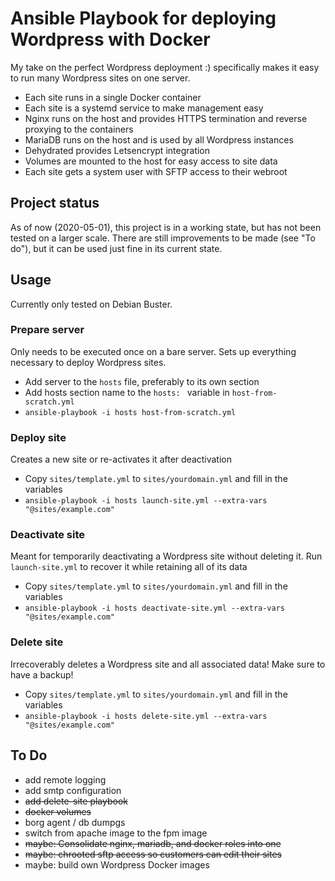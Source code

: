 # Ansible Playbook for deploying Wordpress with Docker
My take on the perfect Wordpress deployment :) specifically makes it easy to run many Wordpress sites on one server.

- Each site runs in a single Docker container
- Each site is a systemd service to make management easy
- Nginx runs on the host and provides HTTPS termination and reverse proxying to the containers
- MariaDB runs on the host and is used by all Wordpress instances
- Dehydrated provides Letsencrypt integration
- Volumes are mounted to the host for easy access to site data
- Each site gets a system user with SFTP access to their webroot

## Project status
As of now (2020-05-01), this project is in a working state, but has not been tested on a larger scale. There are still improvements to be made (see "To do"), but it can be used just fine in its current state.

## Usage
Currently only tested on Debian Buster.

### Prepare server
Only needs to be executed once on a bare server. Sets up everything necessary to deploy Wordpress sites.
- Add server to the `hosts` file, preferably to its own section
- Add hosts section name to the `hosts: ` variable in `host-from-scratch.yml`
- `ansible-playbook -i hosts host-from-scratch.yml`

### Deploy site
Creates a new site or re-activates it after deactivation
- Copy `sites/template.yml` to `sites/yourdomain.yml` and fill in the variables
- `ansible-playbook -i hosts launch-site.yml --extra-vars "@sites/example.com"`

### Deactivate site
Meant for temporarily deactivating a Wordpress site without deleting it. Run `launch-site.yml` to recover it while retaining all of its data
- Copy `sites/template.yml` to `sites/yourdomain.yml` and fill in the variables
- `ansible-playbook -i hosts deactivate-site.yml --extra-vars "@sites/example.com"`

### Delete site
Irrecoverably deletes a Wordpress site and all associated data! Make sure to have a backup!
- Copy `sites/template.yml` to `sites/yourdomain.yml` and fill in the variables
- `ansible-playbook -i hosts delete-site.yml --extra-vars "@sites/example.com"`

## To Do
- add remote logging
- add smtp configuration
- ~~add delete-site playbook~~
- ~~docker volumes~~
- borg agent / db dumpgs
- switch from apache image to the fpm image
- ~~maybe: Consolidate nginx, mariadb, and docker roles into one~~
- ~~maybe: chrooted sftp access so customers can edit their sites~~
- maybe: build own Wordpress Docker images
